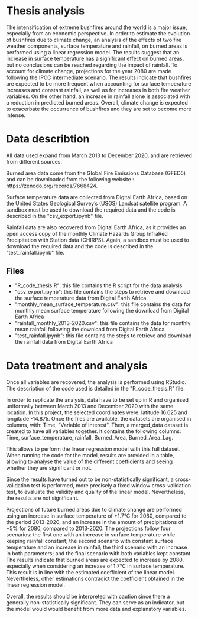 # Thesis analysis

The intensification of extreme bushfires around the world is a major issue, especially from an economic perspective. In order to estimate the evolution of bushfires due to climate change, an analysis of the effects of two fire weather components, surface temperature and rainfall, on burned areas is performed using a linear regression model. The results suggest that an increase in surface temperature has a significant effect on burned areas, but no conclusions can be reached regarding the impact of rainfall. To account for climate change, projections for the year 2080 are made following the IPCC intermediate scenario. The results indicate that bushfires are expected to be more frequent when accounting for surface temperature increases and constant rainfall, as well as for increases in both fire weather variables. On the other hand, an increase in rainfall alone is associated with a reduction in predicted burned areas. Overall, climate change is expected to exacerbate the occurrence of bushfires and they are set to become more intense.

# Data describtion
All data used expand from March 2013 to December 2020, and are retrieved from different sources.

Burned area data come from the Global Fire Emissions Database (GFED5) and can be downloaded from the following website : https://zenodo.org/records/7668424. 

Surface temperature data are collected from Digital Earth Africa, based on the United States Geological Survey’s (USGS) Landsat satellite program. A sandbox must be used to download the required data and the code is described in the "csv_export.ipynb" file. 

Rainfall data are also recovered from Digital Earth Africa, as it provides an open access copy of the monthly Climate Hazards Group InfraRed Precipitation with Station data (CHIRPS). Again, a sandbox must be used to download the required data and the code is described in the "test_rainfall.ipynb" file. 

## Files 
- "R_code_thesis.R": this file contains the R script for the data analysis
- "csv_export.ipynb": this file contains the steps to retrieve and download the surface temperature data from Digital Earth Africa
- "monthly_mean_surface_temperature.csv": this file contains the data for monthly mean surface temperature following the download from Digital Earth Africa
- "rainfall_monthly_2013-2020.csv": this file contains the data for monthly mean rainfall following the download from Digital Earth Africa
- "test_rainfall.ipynb": this file contains the steps to retrieve and download the rainfall data from Digital Earth Africa

# Data treatment and analysis
Once all variables are recovered, the analysis is performed using RStudio. The description of the code used is detailed in the "R_code_thesis.R" file. 

In order to replicate the analysis, data have to be set up in R and organised uniformally between March 2013 and December 2020 with the same location. In this project, the selected coordinates were: latitude 16.625 and longitude -14.875. Once the files are available, the datasets are organised in columns, with: Time, "Variable of interest". Then, a merged_data dataset is created to have all variables together. It contains the following columns: Time, surface_temperature, rainfall, Burned_Area, Burned_Area_Lag. 

This allows to perform the linear regression model with this full dataset. When running the code for the model, results are provided in a table, allowing to analyse the value of the different coefficients and seeing whether they are significant or not. 

Since the results have turned out to be non-statistically significant, a cross-validation test is performed, more precisely a fixed window cross-validation test, to evaluate the validity and quality of the linear model. Nevertheless, the results are not significant. 

Projections of future burned areas due to climate change are performed using an increase in surface temperature of +1.7°C for 2080, compared to the period 2013-2020, and an increase in the amount of precipitations of +5% for 2080, compared to 2013-2020. The projections follow four scenarios: the first one with an increase in surface temperature while keeping rainfall constant; the second scenario with constant surface temperature and an increase in rainfall; the third scenario with an increase in both parameters; and the final scenario with both variables kept constant. 
The results indicate that burned areas are expected to increase by 2080, especially when considering an increase of 1.7°C in surface temperature. This result is in line with the estimated coefficient of the linear model. Nevertheless, other estimations contradict the coefficient obtained in the linear regression model. 

Overall, the results should be interpreted with caution since there a generally non-statistically significant. They can serve as an indicator, but the model would would benefit from more data and explanatory variables. 




